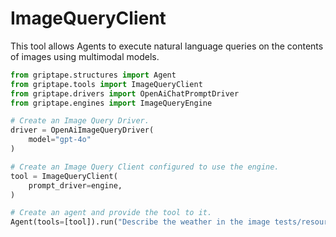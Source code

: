 # ImageQueryClient

This tool allows Agents to execute natural language queries on the contents of images using multimodal models.

```python
from griptape.structures import Agent
from griptape.tools import ImageQueryClient
from griptape.drivers import OpenAiChatPromptDriver
from griptape.engines import ImageQueryEngine

# Create an Image Query Driver.
driver = OpenAiImageQueryDriver(
    model="gpt-4o"
)

# Create an Image Query Client configured to use the engine.
tool = ImageQueryClient(
    prompt_driver=engine,
)

# Create an agent and provide the tool to it.
Agent(tools=[tool]).run("Describe the weather in the image tests/resources/mountain.png in one word.")
```
